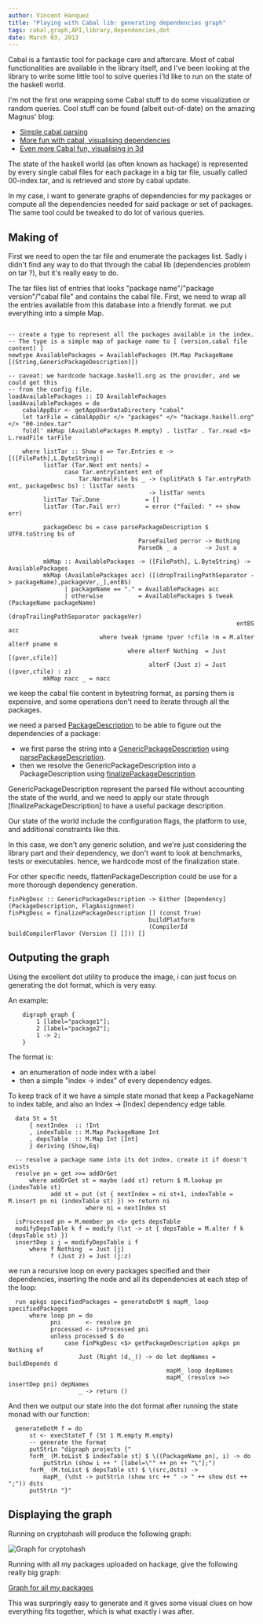 ```yaml
---
author: Vincent Hanquez
title: "Playing with Cabal lib: generating dependencies graph"
tags: cabal,graph,API,library,dependencies,dot
date: March 03, 2013
---
```


Cabal is a fantastic tool for package care and aftercare. Most of cabal
functionalities are available in the library itself, and I've been looking at the
library to write some little tool to solve queries i'ld like to run on the
state of the haskell world.

<!--more-->

I'm not the first one wrapping some Cabal stuff to do some visualization or
random queries. Cool stuff can be found (albeit out-of-date) on the amazing Magnus' blog:

* [Simple cabal parsing](http://therning.org/magnus/archives/514)
* [More fun with cabal, visualising dependencies](http://therning.org/magnus/archives/534)
* [Even more Cabal fun, visualising in 3d](http://therning.org/magnus/archives/543)

The state of the haskell world (as often known as hackage) is represented by
every single cabal files for each package in a big tar file, usually called
00-index.tar, and is retrieved and store by cabal update.

In my case, i want to generate graphs of dependencies for my packages or compute all
the dependencies needed for said package or set of packages. The same tool could be
tweaked to do lot of various queries.

Making of
---------

First we need to open the tar file and enumerate the packages list.  Sadly i
didn't find any way to do that through the cabal lib (dependencies problem on
tar ?), but it's really easy to do.

The tar files list of entries that looks "package name"/"package version"/"cabal file"
and contains the cabal file. First, we need to wrap all the entries available from
this database into a friendly format. we put everything into a simple Map.

~~~~~~~~~~~~~~~~~~~~~~~~~~~~~~~~~~~~~~~~~~~~~~~~~~~~~~~~~~~~~~~~~~~~~~~~ {.haskell .numberLines}

-- create a type to represent all the packages available in the index.
-- The type is a simple map of package name to [ (version,cabal file content) ]
newtype AvailablePackages = AvailablePackages (M.Map PackageName [(String,GenericPackageDescription)])

-- caveat: we hardcode hackage.haskell.org as the provider, and we could get this
-- from the config file.
loadAvailablePackages :: IO AvailablePackages
loadAvailablePackages = do
    cabalAppDir <- getAppUserDataDirectory "cabal"
    let tarFile = cabalAppDir </> "packages" </> "hackage.haskell.org" </> "00-index.tar"
    foldl' mkMap (AvailablePackages M.empty) . listTar . Tar.read <$> L.readFile tarFile

    where listTar :: Show e => Tar.Entries e -> [([FilePath],L.ByteString)]
          listTar (Tar.Next ent nents) =
                case Tar.entryContent ent of
                    Tar.NormalFile bs _ -> (splitPath $ Tar.entryPath ent, packageDesc bs) : listTar nents
                    _                   -> listTar nents
          listTar Tar.Done             = []
          listTar (Tar.Fail err)       = error ("failed: " ++ show err)

          packageDesc bs = case parsePackageDescription $ UTF8.toString bs of
                                     ParseFailed perror -> Nothing
                                     ParseOk _ a        -> Just a

          mkMap :: AvailablePackages -> ([FilePath], L.ByteString) -> AvailablePackages
          mkMap (AvailablePackages acc) ([(dropTrailingPathSeparator -> packageName),packageVer,_],entBS)
                | packageName == "." = AvailablePackages acc
                | otherwise          = AvailablePackages $ tweak (PackageName packageName)
                                                                 (dropTrailingPathSeparator packageVer)
                                                                 entBS acc
                          where tweak !pname !pver !cfile !m = M.alter alterF pname m
                                  where alterF Nothing  = Just [(pver,cfile)]
                                        alterF (Just z) = Just ((pver,cfile) : z)
          mkMap nacc _ = nacc

~~~~~~~~~~~~~~~~~~~~~~~~~~~~~~~~~~~~~~~~~~~~~~~~~~~~~~~~~~~~~~~~~~~~~~~~

we keep the cabal file content in bytestring format, as parsing them is expensive,
and some operations don't need to iterate through all the packages.

we need a parsed [PackageDescription](http://hackage.haskell.org/packages/archive/Cabal/1.16.0.2/doc/html/Distribution-PackageDescription.html#t:PackageDescription) to be able to figure out the dependencies of a package:

* we first parse the string into a [GenericPackageDescription](http://hackage.haskell.org/packages/archive/Cabal/1.16.0.2/doc/html/Distribution-PackageDescription.html#t:GenericPackageDescription) using [parsePackageDescription](http://hackage.haskell.org/packages/archive/Cabal/1.16.0.2/doc/html/Distribution-PackageDescription-Parse.html#v:parsePackageDescription).
* then we resolve the GenericPackageDescription into a PackageDescription using [finalizePackageDescription](http://hackage.haskell.org/packages/archive/Cabal/1.16.0.2/doc/html/Distribution-PackageDescription-Configuration.html#v:finalizePackageDescription).

GenericPackageDescription represent the parsed file without accounting the
state of the world, and we need to apply our state through
[finalizePackageDescription] to have a useful package description.

Our state of the world include the configuration flags, the platform to use,
and additional constraints like this.

In this case, we don't any generic solution, and we're just considering the
library part and their dependency, we don't want to look at benchmarks, tests
or executables. hence, we hardcode most of the finalization state.

For other specific needs, flattenPackageDescription could be use for a more
thorough dependency generation.

~~~~~~~~~~~~~~~~~~~~~~~~~~~~~~~~~~~~~~~~~~~~~~~~~~~~~~~~~~~~~~~~~~~~~~~~ {.haskell .numberLines}
finPkgDesc :: GenericPackageDescription -> Either [Dependency] (PackageDescription, FlagAssignment)
finPkgDesc = finalizePackageDescription [] (const True)
                                        buildPlatform
                                        (CompilerId buildCompilerFlavor (Version [] [])) []
~~~~~~~~~~~~~~~~~~~~~~~~~~~~~~~~~~~~~~~~~~~~~~~~~~~~~~~~~~~~~~~~~~~~~~~~

Outputing the graph
-------------------

Using the excellent dot utility to produce the image, i can just focus on generating the
dot format, which is very easy.

An example:

~~~~~~~~~~~~~~~~~~~~~~~~~~~~~~~~~~~~~~~~~~~~~~~~~~~~~~~~~~~~~~~~~~~~~~~~
	digraph graph {
	    1 [label="package1"];
	    2 [label="package2"];
	    1 -> 2;
	}
~~~~~~~~~~~~~~~~~~~~~~~~~~~~~~~~~~~~~~~~~~~~~~~~~~~~~~~~~~~~~~~~~~~~~~~~

The format is:

* an enumeration of node index with a label
* then a simple "index -> index" of every dependency edges.

To keep track of it we have a simple state monad that keep a PackageName to index table,
and also an Index -> \[Index\] dependency edge table.

~~~~~~~~~~~~~~~~~~~~~~~~~~~~~~~~~~~~~~~~~~~~~~~~~~~~~~~~~~~~~~~~~~~~~~~~ {.haskell .numberLines}
  data St = St
      { nextIndex  :: !Int
      , indexTable :: M.Map PackageName Int
      , depsTable  :: M.Map Int [Int]
      } deriving (Show,Eq)
  
  -- resolve a package name into its dot index. create it if doesn't exists
  resolve pn = get >>= addOrGet
      where addOrGet st = maybe (add st) return $ M.lookup pn (indexTable st)
            add st = put (st { nextIndex = ni st+1, indexTable = M.insert pn ni (indexTable st) }) >> return ni
                      where ni = nextIndex st
  
  isProcessed pn = M.member pn <$> gets depsTable
  modifyDepsTable k f = modify (\st -> st { depsTable = M.alter f k (depsTable st) })
  insertDep i j = modifyDepsTable i f
      where f Nothing  = Just [j]
            f (Just z) = Just (j:z)
~~~~~~~~~~~~~~~~~~~~~~~~~~~~~~~~~~~~~~~~~~~~~~~~~~~~~~~~~~~~~~~~~~~~~~~~

we run a recursive loop on every packages specified and their dependencies,
inserting the node and all its dependencies at each step of the loop:

~~~~~~~~~~~~~~~~~~~~~~~~~~~~~~~~~~~~~~~~~~~~~~~~~~~~~~~~~~~~~~~~~~~~~~~~ {.haskell .numberLines}
  run apkgs specifiedPackages = generateDotM $ mapM_ loop specifiedPackages
      where loop pn = do
            pni       <- resolve pn
            processed <- isProcessed pni
            unless processed $ do
                case finPkgDesc <$> getPackageDescription apkgs pn Nothing of
                    Just (Right (d,_)) -> do let depNames = buildDepends d
                                             mapM_ loop depNames
                                             mapM_ (resolve >=> insertDep pni) depNames
                    _ -> return ()
~~~~~~~~~~~~~~~~~~~~~~~~~~~~~~~~~~~~~~~~~~~~~~~~~~~~~~~~~~~~~~~~~~~~~~~~

And then we output our state into the dot format after running the state monad with our function:

~~~~~~~~~~~~~~~~~~~~~~~~~~~~~~~~~~~~~~~~~~~~~~~~~~~~~~~~~~~~~~~~~~~~~~~~ {.haskell .numberLines}
  generateDotM f = do
      st <- execStateT f (St 1 M.empty M.empty)
      -- generate the format
      putStrLn "digraph projects {"
      forM_ (M.toList $ indexTable st) $ \((PackageName pn), i) -> do
          putStrLn (show i ++ " [label=\"" ++ pn ++ "\"];")
      forM_ (M.toList $ depsTable st) $ \(src,dsts) ->
          mapM_ (\dst -> putStrLn (show src ++ " -> " ++ show dst ++ ";")) dsts
      putStrLn "}"
~~~~~~~~~~~~~~~~~~~~~~~~~~~~~~~~~~~~~~~~~~~~~~~~~~~~~~~~~~~~~~~~~~~~~~~~

Displaying the graph
--------------------

Running on cryptohash will produce the following graph:

![Graph for cryptohash](/pictures/posts/2013-03-03-graph-cryptohash.png)

Running with all my packages uploaded on hackage, give the following really big graph:

[Graph for all my packages](/pictures/posts/2013-03-03-graph-all.png)

This was surpringly easy to generate and it gives some visual clues on how
everything fits together, which is what exactly i was after.
